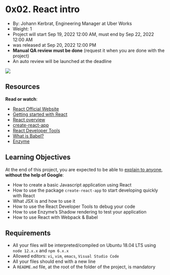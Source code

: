 
# 0x02. React intro

-   By:  Johann Kerbrat, Engineering Manager at Uber Works
-   Weight:  1
-   Project will start  Sep 19, 2022 12:00 AM, must end by  Sep 22, 2022 12:00 AM
-   was  released at  Sep 20, 2022 12:00 PM
-   **Manual QA review must be done**  (request it when you are done with the project)
-   An auto review will be launched at the deadline

![](https://holbertonintranet.s3.amazonaws.com/uploads/medias/2019/12/79df527164ac54981039.jpg?X-Amz-Algorithm=AWS4-HMAC-SHA256&X-Amz-Credential=AKIARDDGGGOU5BHMTQX4%2F20220922%2Fus-east-1%2Fs3%2Faws4_request&X-Amz-Date=20220922T040523Z&X-Amz-Expires=86400&X-Amz-SignedHeaders=host&X-Amz-Signature=b694907550f6ca82228486c2728ff6a7383ad363afa5571656f9649d775e8a48)

## Resources

**Read or watch**:

-   [React Official Website](https://intranet.hbtn.io/rltoken/gE-BlSJd2kuCjmICaLarwg "React Official Website")
-   [Getting started with React](https://intranet.hbtn.io/rltoken/u-WhTwGovygfL6u8JXlIGw "Getting started with React")
-   [React overview](https://intranet.hbtn.io/rltoken/MtpwNZ4So29HGsFW02PQKA "React overview")
-   [create-react-app](https://intranet.hbtn.io/rltoken/1cLQFHw2EB8yQsPypJyDpg "create-react-app")
-   [React Developer Tools](https://intranet.hbtn.io/rltoken/hCaAgJEBx6oH8bDc4yCk0A "React Developer Tools")
-   [What is Babel?](https://intranet.hbtn.io/rltoken/f7sPHy1rk4YR4SdtHpGj8A "What is Babel?")
-   [Enzyme](https://intranet.hbtn.io/rltoken/CPZnPFs3O3bymj9VPF0heg "Enzyme")

## Learning Objectives

At the end of this project, you are expected to be able to  [explain to anyone](https://intranet.hbtn.io/rltoken/LicUj2VdnIIXXwVmdK3XkA "explain to anyone"),  **without the help of Google**:

-   How to create a basic Javascript application using React
-   How to use the package  `create-react-app`  to start developing quickly with React
-   What JSX is and how to use it
-   How to use the React Developer Tools to debug your code
-   How to use Enzyme’s Shadow rendering to test your application
-   How to use React with Webpack & Babel

## Requirements

-   All your files will be interpreted/compiled on Ubuntu 18.04 LTS using  `node 12.x.x`  and  `npm 6.x.x`
-   Allowed editors:  `vi`,  `vim`,  `emacs`,  `Visual Studio Code`
-   All your files should end with a new line
-   A  `README.md`  file, at the root of the folder of the project, is mandatory